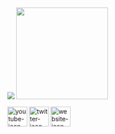<br>
<p float="left">
  <img src="https://github-readme-stats.vercel.app/api?username=luisnquin&show_icons=true&count_private=true width="520" height="auto"/>
  <img src="https://github-readme-stats.vercel.app/api/top-langs/?username=luisnquin&layout=compact/" width="208" height="auto"/>
</p>

<a href="https://www.youtube.com/channel/UC2W6vIOuSd7UAAsnOpL-c8A" target="_blank"><img src="https://i.ibb.co/0mwpbdW/Dise-o-sin-t-tulo-3.png" alt="youtube-icon" width=45></a>
<a href="https://twitter.com/sixmonths2020" target="_blank"><img src="https://i.ibb.co/kDqpCX8/Dise-o-sin-t-tulo-5.png" alt="twitter-icon" width=45></a>
<a href=# target="_blank"><img src="https://i.ibb.co/Mp7ydzh/Dise-o-sin-t-tulo-4.png" alt="website-icon" width=45></a>
